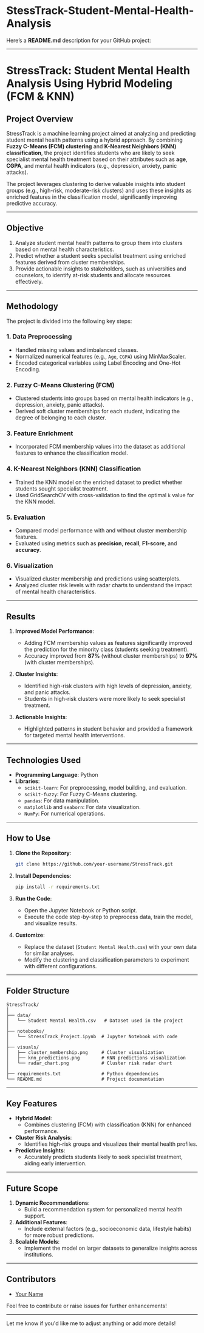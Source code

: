 # StessTrack-Student-Mental-Health-Analysis
Here’s a **README.md** description for your GitHub project:

---

# **StressTrack: Student Mental Health Analysis Using Hybrid Modeling (FCM & KNN)**

## **Project Overview**
StressTrack is a machine learning project aimed at analyzing and predicting student mental health patterns using a hybrid approach. By combining **Fuzzy C-Means (FCM) clustering** and **K-Nearest Neighbors (KNN) classification**, the project identifies students who are likely to seek specialist mental health treatment based on their attributes such as **age**, **CGPA**, and mental health indicators (e.g., depression, anxiety, panic attacks).

The project leverages clustering to derive valuable insights into student groups (e.g., high-risk, moderate-risk clusters) and uses these insights as enriched features in the classification model, significantly improving predictive accuracy.

---

## **Objective**
1. Analyze student mental health patterns to group them into clusters based on mental health characteristics.
2. Predict whether a student seeks specialist treatment using enriched features derived from cluster memberships.
3. Provide actionable insights to stakeholders, such as universities and counselors, to identify at-risk students and allocate resources effectively.

---

## **Methodology**
The project is divided into the following key steps:

### 1. **Data Preprocessing**
- Handled missing values and imbalanced classes.
- Normalized numerical features (e.g., `Age`, `CGPA`) using MinMaxScaler.
- Encoded categorical variables using Label Encoding and One-Hot Encoding.

### 2. **Fuzzy C-Means Clustering (FCM)**
- Clustered students into groups based on mental health indicators (e.g., depression, anxiety, panic attacks).
- Derived soft cluster memberships for each student, indicating the degree of belonging to each cluster.

### 3. **Feature Enrichment**
- Incorporated FCM membership values into the dataset as additional features to enhance the classification model.

### 4. **K-Nearest Neighbors (KNN) Classification**
- Trained the KNN model on the enriched dataset to predict whether students sought specialist treatment.
- Used GridSearchCV with cross-validation to find the optimal `k` value for the KNN model.

### 5. **Evaluation**
- Compared model performance with and without cluster membership features.
- Evaluated using metrics such as **precision**, **recall**, **F1-score**, and **accuracy**.

### 6. **Visualization**
- Visualized cluster membership and predictions using scatterplots.
- Analyzed cluster risk levels with radar charts to understand the impact of mental health characteristics.

---

## **Results**
1. **Improved Model Performance**:
   - Adding FCM membership values as features significantly improved the prediction for the minority class (students seeking treatment).
   - Accuracy improved from **87%** (without cluster memberships) to **97%** (with cluster memberships).

2. **Cluster Insights**:
   - Identified high-risk clusters with high levels of depression, anxiety, and panic attacks.
   - Students in high-risk clusters were more likely to seek specialist treatment.

3. **Actionable Insights**:
   - Highlighted patterns in student behavior and provided a framework for targeted mental health interventions.

---

## **Technologies Used**
- **Programming Language**: Python
- **Libraries**:
  - `scikit-learn`: For preprocessing, model building, and evaluation.
  - `scikit-fuzzy`: For Fuzzy C-Means clustering.
  - `pandas`: For data manipulation.
  - `matplotlib` and `seaborn`: For data visualization.
  - `NumPy`: For numerical operations.

---

## **How to Use**
1. **Clone the Repository**:
   ```bash
   git clone https://github.com/your-username/StressTrack.git
   ```
2. **Install Dependencies**:
   ```bash
   pip install -r requirements.txt
   ```
3. **Run the Code**:
   - Open the Jupyter Notebook or Python script.
   - Execute the code step-by-step to preprocess data, train the model, and visualize results.

4. **Customize**:
   - Replace the dataset (`Student Mental Health.csv`) with your own data for similar analyses.
   - Modify the clustering and classification parameters to experiment with different configurations.

---

## **Folder Structure**
```
StressTrack/
│
├── data/
│   └── Student Mental Health.csv   # Dataset used in the project
│
├── notebooks/
│   └── StressTrack_Project.ipynb  # Jupyter Notebook with code
│
├── visuals/
│   ├── cluster_membership.png     # Cluster visualization
│   ├── knn_predictions.png        # KNN predictions visualization
│   └── radar_chart.png            # Cluster risk radar chart
│
├── requirements.txt               # Python dependencies
└── README.md                      # Project documentation
```

---

## **Key Features**
- **Hybrid Model**:
  - Combines clustering (FCM) with classification (KNN) for enhanced performance.
- **Cluster Risk Analysis**:
  - Identifies high-risk groups and visualizes their mental health profiles.
- **Predictive Insights**:
  - Accurately predicts students likely to seek specialist treatment, aiding early intervention.

---

## **Future Scope**
1. **Dynamic Recommendations**:
   - Build a recommendation system for personalized mental health support.
2. **Additional Features**:
   - Include external factors (e.g., socioeconomic data, lifestyle habits) for more robust predictions.
3. **Scalable Models**:
   - Implement the model on larger datasets to generalize insights across institutions.

---

## **Contributors**
- [Your Name](https://github.com/your-username)

Feel free to contribute or raise issues for further enhancements!

---

Let me know if you'd like me to adjust anything or add more details!
